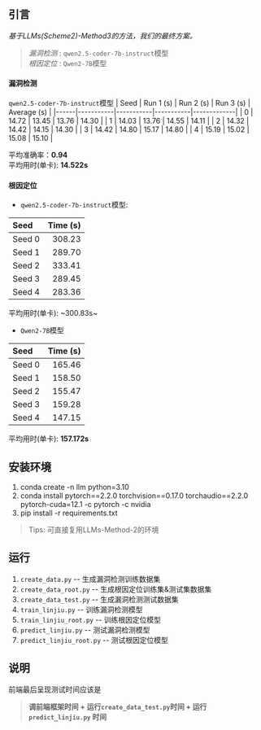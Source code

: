 ## 引言
*基于LLMs(Scheme2)-Method3的方法，我们的最终方案。*
> *漏洞检测* : `qwen2.5-coder-7b-instruct`模型 <br>
> *根因定位* : `Qwen2-7B`模型 
#### 漏洞检测
`qwen2.5-coder-7b-instruct`模型
| Seed | Run 1 (s) | Run 2 (s) | Run 3 (s) | Average (s) |
|------|-----------|-----------|-----------|-------------|
| 0    | 14.72     | 13.45     | 13.76     | 14.30       |
| 1    | 14.03     | 13.76     | 14.55     | 14.11       |
| 2    | 14.32     | 14.42     | 14.15     | 14.30       |
| 3    | 14.42     | 14.80     | 15.17     | 14.80       |
| 4    | 15.19     | 15.02     | 15.08     | 15.10       |

平均准确率：**0.94**<br>
平均用时(单卡): **14.522s**
#### 根因定位
- `qwen2.5-coder-7b-instruct`模型:
  
| Seed   |   Time (s) |
|:-------|-----------:|
| Seed 0 |     308.23 |
| Seed 1 |     289.70 |
| Seed 2 |     333.41 |
| Seed 3 |     289.45 |
| Seed 4 |     283.36 |

平均用时(单卡): ~300.83s~
- `Qwen2-7B`模型
  
| Seed   |   Time (s) |
|:-------|-----------:|
| Seed 0 |     165.46 |
| Seed 1 |     158.50 |
| Seed 2 |     155.47 |
| Seed 3 |     159.28 |
| Seed 4 |     147.15 |

平均用时(单卡): **157.172s**

## 安装环境
1. conda create -n llm python=3.10
2. conda install pytorch==2.2.0 torchvision==0.17.0 torchaudio==2.2.0 pytorch-cuda=12.1 -c pytorch -c nvidia
3. pip install -r requirements.txt
> Tips: 可直接复用LLMs-Method-2的环境

## 运行
1. `create_data.py` -- 生成漏洞检测训练数据集
2. `create_data_root.py` -- 生成根因定位训练集&测试集数据集
3. `create_data_test.py` -- 生成漏洞检测测试数据集
4. `train_linjiu.py` -- 训练漏洞检测模型
5. `train_linjiu_root.py` -- 训练根因定位模型
6. `predict_linjiu.py` -- 测试漏洞检测模型
7. `predict_linjiu_root.py` -- 测试根因定位模型


## 说明
前端最后呈现测试时间应该是  
> **调前端框架时间 + 运行`create_data_test.py`时间 + 运行 `predict_linjiu.py` 时间**
